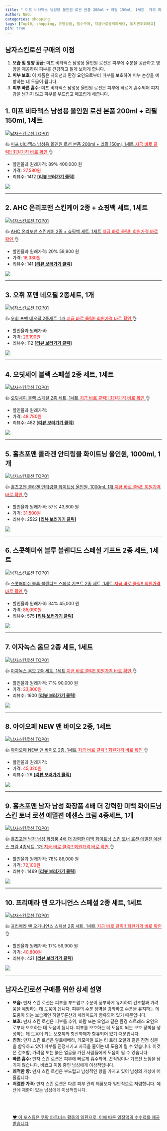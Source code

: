 ```yaml
---
title: " 미프 비타맥스 남성용 올인원 로션 본품 200ml + 리필 150ml, 1세트  가격 최저가 할인가 남자스킨로션 최저가 추천 제품 비교"
author: NEO.
categories: shopping
tags: [Top10, shopping, 유행상품, 필수구매, 지금바로클릭하세요, 놓치면후회해요]
pin: true
---
```

## 남자스킨로션 구매의 이점
1. **보습 및 영양 공급**: 미프 비타맥스 남성용 올인원 로션은 피부에 수분을 공급하고 영양을 제공하여 피부를 건강하고 젊게 보이게 합니다.
2. **피부 보호**: 이 제품은 자외선과 환경 요인으로부터 피부를 보호하여 피부 손상을 예방하는 데 도움이 됩니다.
3. **피부 빠른 흡수**: 미프 비타맥스 남성용 올인원 로션은 피부에 빠르게 흡수되어 피지감을 남기지 않고 피부를 부드럽고 매끄럽게 해줍니다.

   

## 1.  미프 비타맥스 남성용 올인원 로션 본품 200ml + 리필 150ml, 1세트 

[![남자스킨로션 TOP01](https://thumbnail9.coupangcdn.com/thumbnails/remote/490x490ex/image/retail/images/2869579056782935-a1294fb4-2064-42b7-8f9e-566ac9a5b064.jpg)](https://link.coupang.com/re/AFFSDP?lptag=AF3617701&subid=GithubCoopas&pageKey=82882751&traceid=V0-153&itemId=263048637&vendorItemId=3638507950)


👍 [ 미프 비타맥스 남성용 올인원 로션 본품 200ml + 리필 150ml, 1세트  <font color=red> 지금 바로 클릭!! 회원가격 바로 확인 </font> ](https://link.coupang.com/re/AFFSDP?lptag=AF3617701&subid=GithubCoopas&pageKey=82882751&traceid=V0-153&itemId=263048637&vendorItemId=3638507950) 👌 


- 할인율과 원래가격: 89%  400,000   원
- 가격: <span style='color:red'>27,580원</span>
- 리뷰수: 1412  [**[리뷰 보러가기 클릭]**](https://link.coupang.com/re/AFFSDP?lptag=AF3617701&subid=GithubCoopas&pageKey=82882751&traceid=V0-153&itemId=263048637&vendorItemId=3638507950)

[![](/discount_price.png)](https://link.coupang.com/re/AFFSDP?lptag=AF3617701&subid=GithubCoopas&pageKey=82882751&traceid=V0-153&itemId=263048637&vendorItemId=3638507950)

---


   

## 2.  AHC 온리포맨 스킨케어 2종 + 쇼핑백 세트, 1세트 

[![남자스킨로션 TOP01](https://thumbnail9.coupangcdn.com/thumbnails/remote/490x490ex/image/retail/images/4023210788909284-2f1f8a87-3534-4453-8b70-39c5a6b4632e.jpg)](https://link.coupang.com/re/AFFSDP?lptag=AF3617701&subid=GithubCoopas&pageKey=7057960959&traceid=V0-153&itemId=17490824999&vendorItemId=3116842773)


👍 [ AHC 온리포맨 스킨케어 2종 + 쇼핑백 세트, 1세트  <font color=red> 지금 바로 클릭!! 회원가격 바로 확인 </font> ](https://link.coupang.com/re/AFFSDP?lptag=AF3617701&subid=GithubCoopas&pageKey=7057960959&traceid=V0-153&itemId=17490824999&vendorItemId=3116842773) 👌 


- 할인율과 원래가격: 20%  59,900   원
- 가격: <span style='color:red'>18,380원</span>
- 리뷰수: 141  [**[리뷰 보러가기 클릭]**](https://link.coupang.com/re/AFFSDP?lptag=AF3617701&subid=GithubCoopas&pageKey=7057960959&traceid=V0-153&itemId=17490824999&vendorItemId=3116842773)

[![](/discount_price.png)](https://link.coupang.com/re/AFFSDP?lptag=AF3617701&subid=GithubCoopas&pageKey=7057960959&traceid=V0-153&itemId=17490824999&vendorItemId=3116842773)

---


   

## 3.  오휘 포맨 네오필 2종세트, 1개 

[![남자스킨로션 TOP01](https://thumbnail8.coupangcdn.com/thumbnails/remote/490x490ex/image/vendor_inventory/8e7d/54e6c198686516da5b894c8dba687f0616e866eea4aa82541a1a006a450d.jpg)](https://link.coupang.com/re/AFFSDP?lptag=AF3617701&subid=GithubCoopas&pageKey=7440372748&traceid=V0-153&itemId=19346083327&vendorItemId=73671201655)


👍 [ 오휘 포맨 네오필 2종세트, 1개  <font color=red> 지금 바로 클릭!! 회원가격 바로 확인 </font> ](https://link.coupang.com/re/AFFSDP?lptag=AF3617701&subid=GithubCoopas&pageKey=7440372748&traceid=V0-153&itemId=19346083327&vendorItemId=73671201655) 👌 


- 할인율과 원래가격: 
- 가격: <span style='color:red'>29,190원</span>
- 리뷰수: 112  [**[리뷰 보러가기 클릭]**](https://link.coupang.com/re/AFFSDP?lptag=AF3617701&subid=GithubCoopas&pageKey=7440372748&traceid=V0-153&itemId=19346083327&vendorItemId=73671201655)

[![](/discount_price.png)](https://link.coupang.com/re/AFFSDP?lptag=AF3617701&subid=GithubCoopas&pageKey=7440372748&traceid=V0-153&itemId=19346083327&vendorItemId=73671201655)

---


   

## 4.  오딧세이 블랙 스페셜 2종 세트, 1세트 

[![남자스킨로션 TOP01](https://thumbnail9.coupangcdn.com/thumbnails/remote/490x490ex/image/retail/images/743387834491990-df0d52ba-e0ec-424b-9e38-1b53563425a5.jpg)](https://link.coupang.com/re/AFFSDP?lptag=AF3617701&subid=GithubCoopas&pageKey=7043927057&traceid=V0-153&itemId=17427977703&vendorItemId=83171509610)


👍 [ 오딧세이 블랙 스페셜 2종 세트, 1세트  <font color=red> 지금 바로 클릭!! 회원가격 바로 확인 </font> ](https://link.coupang.com/re/AFFSDP?lptag=AF3617701&subid=GithubCoopas&pageKey=7043927057&traceid=V0-153&itemId=17427977703&vendorItemId=83171509610) 👌 


- 할인율과 원래가격: 
- 가격: <span style='color:red'>48,780원</span>
- 리뷰수: 482  [**[리뷰 보러가기 클릭]**](https://link.coupang.com/re/AFFSDP?lptag=AF3617701&subid=GithubCoopas&pageKey=7043927057&traceid=V0-153&itemId=17427977703&vendorItemId=83171509610)

[![](/discount_price.png)](https://link.coupang.com/re/AFFSDP?lptag=AF3617701&subid=GithubCoopas&pageKey=7043927057&traceid=V0-153&itemId=17427977703&vendorItemId=83171509610)

---


   

## 5.  홀츠포맨 콜라겐 안티링클 화이트닝 올인원, 1000ml, 1개 

[![남자스킨로션 TOP01](https://thumbnail9.coupangcdn.com/thumbnails/remote/490x490ex/image/vendor_inventory/a5aa/669b987d172320e55b0aa90a532d06bfeab834b92ecafe03eaee8ca15aff.jpg)](https://link.coupang.com/re/AFFSDP?lptag=AF3617701&subid=GithubCoopas&pageKey=5440430&traceid=V0-153&itemId=24662772&vendorItemId=80950435188)


👍 [ 홀츠포맨 콜라겐 안티링클 화이트닝 올인원, 1000ml, 1개  <font color=red> 지금 바로 클릭!! 회원가격 바로 확인 </font> ](https://link.coupang.com/re/AFFSDP?lptag=AF3617701&subid=GithubCoopas&pageKey=5440430&traceid=V0-153&itemId=24662772&vendorItemId=80950435188) 👌 


- 할인율과 원래가격: 57%  43,800   원
- 가격: <span style='color:red'>31,500원</span>
- 리뷰수: 2522  [**[리뷰 보러가기 클릭]**](https://link.coupang.com/re/AFFSDP?lptag=AF3617701&subid=GithubCoopas&pageKey=5440430&traceid=V0-153&itemId=24662772&vendorItemId=80950435188)

[![](/discount_price.png)](https://link.coupang.com/re/AFFSDP?lptag=AF3617701&subid=GithubCoopas&pageKey=5440430&traceid=V0-153&itemId=24662772&vendorItemId=80950435188)

---


   

## 6.  스콧해미쉬 블루 블렌디드 스페셜 기프트 2종 세트, 1세트 

[![남자스킨로션 TOP01](https://thumbnail7.coupangcdn.com/thumbnails/remote/490x490ex/image/rs_quotation_api/javlvzm9/fe7b8f46baa643348b64cbf2f13b770a.png)](https://link.coupang.com/re/AFFSDP?lptag=AF3617701&subid=GithubCoopas&pageKey=5108800343&traceid=V0-153&itemId=6969605368&vendorItemId=74262011119)


👍 [ 스콧해미쉬 블루 블렌디드 스페셜 기프트 2종 세트, 1세트  <font color=red> 지금 바로 클릭!! 회원가격 바로 확인 </font> ](https://link.coupang.com/re/AFFSDP?lptag=AF3617701&subid=GithubCoopas&pageKey=5108800343&traceid=V0-153&itemId=6969605368&vendorItemId=74262011119) 👌 


- 할인율과 원래가격: 34%  45,000   원
- 가격: <span style='color:red'>85,090원</span>
- 리뷰수: 575  [**[리뷰 보러가기 클릭]**](https://link.coupang.com/re/AFFSDP?lptag=AF3617701&subid=GithubCoopas&pageKey=5108800343&traceid=V0-153&itemId=6969605368&vendorItemId=74262011119)

[![](/discount_price.png)](https://link.coupang.com/re/AFFSDP?lptag=AF3617701&subid=GithubCoopas&pageKey=5108800343&traceid=V0-153&itemId=6969605368&vendorItemId=74262011119)

---


   

## 7.  이자녹스 옴므 2종 세트, 1세트 

[![남자스킨로션 TOP01](https://thumbnail6.coupangcdn.com/thumbnails/remote/490x490ex/image/retail/images/1661137073105746-b550cf79-1428-4117-b335-4d430c5e4dcc.jpg)](https://link.coupang.com/re/AFFSDP?lptag=AF3617701&subid=GithubCoopas&pageKey=550065&traceid=V0-153&itemId=1928553&vendorItemId=3001687047)


👍 [ 이자녹스 옴므 2종 세트, 1세트  <font color=red> 지금 바로 클릭!! 회원가격 바로 확인 </font> ](https://link.coupang.com/re/AFFSDP?lptag=AF3617701&subid=GithubCoopas&pageKey=550065&traceid=V0-153&itemId=1928553&vendorItemId=3001687047) 👌 


- 할인율과 원래가격: 71%  90,000   원
- 가격: <span style='color:red'>23,800원</span>
- 리뷰수: 1600  [**[리뷰 보러가기 클릭]**](https://link.coupang.com/re/AFFSDP?lptag=AF3617701&subid=GithubCoopas&pageKey=550065&traceid=V0-153&itemId=1928553&vendorItemId=3001687047)

[![](/discount_price.png)](https://link.coupang.com/re/AFFSDP?lptag=AF3617701&subid=GithubCoopas&pageKey=550065&traceid=V0-153&itemId=1928553&vendorItemId=3001687047)

---


   

## 8.  아이오페 NEW 맨 바이오 2종, 1세트 

[![남자스킨로션 TOP01](https://thumbnail8.coupangcdn.com/thumbnails/remote/490x490ex/image/retail/images/2612482046361337-d12fe48a-5020-4809-8fd0-ad7ad2dd59d9.jpg)](https://link.coupang.com/re/AFFSDP?lptag=AF3617701&subid=GithubCoopas&pageKey=7335903584&traceid=V0-153&itemId=18843788727&vendorItemId=76499221551)


👍 [ 아이오페 NEW 맨 바이오 2종, 1세트  <font color=red> 지금 바로 클릭!! 회원가격 바로 확인 </font> ](https://link.coupang.com/re/AFFSDP?lptag=AF3617701&subid=GithubCoopas&pageKey=7335903584&traceid=V0-153&itemId=18843788727&vendorItemId=76499221551) 👌 


- 할인율과 원래가격: 
- 가격: <span style='color:red'>45,320원</span>
- 리뷰수: 29  [**[리뷰 보러가기 클릭]**](https://link.coupang.com/re/AFFSDP?lptag=AF3617701&subid=GithubCoopas&pageKey=7335903584&traceid=V0-153&itemId=18843788727&vendorItemId=76499221551)

[![](/discount_price.png)](https://link.coupang.com/re/AFFSDP?lptag=AF3617701&subid=GithubCoopas&pageKey=7335903584&traceid=V0-153&itemId=18843788727&vendorItemId=76499221551)

---


   

## 9.  홀츠포맨 남자 남성 화장품 4배 더 강력한 미백 화이트닝 스킨 토너 로션 에멀젼 에센스 크림 4종세트, 1개 

[![남자스킨로션 TOP01](https://thumbnail8.coupangcdn.com/thumbnails/remote/490x490ex/image/vendor_inventory/54e4/79e0a8c8d8dcfcce3b2137604d638a4acba65ce13b25a759416d59b65600.jpg)](https://link.coupang.com/re/AFFSDP?lptag=AF3617701&subid=GithubCoopas&pageKey=213828868&traceid=V0-153&itemId=649168637&vendorItemId=4687683884)


👍 [ 홀츠포맨 남자 남성 화장품 4배 더 강력한 미백 화이트닝 스킨 토너 로션 에멀젼 에센스 크림 4종세트, 1개  <font color=red> 지금 바로 클릭!! 회원가격 바로 확인 </font> ](https://link.coupang.com/re/AFFSDP?lptag=AF3617701&subid=GithubCoopas&pageKey=213828868&traceid=V0-153&itemId=649168637&vendorItemId=4687683884) 👌 


- 할인율과 원래가격: 78%  86,000   원
- 가격: <span style='color:red'>72,100원</span>
- 리뷰수: 1469  [**[리뷰 보러가기 클릭]**](https://link.coupang.com/re/AFFSDP?lptag=AF3617701&subid=GithubCoopas&pageKey=213828868&traceid=V0-153&itemId=649168637&vendorItemId=4687683884)

[![](/discount_price.png)](https://link.coupang.com/re/AFFSDP?lptag=AF3617701&subid=GithubCoopas&pageKey=213828868&traceid=V0-153&itemId=649168637&vendorItemId=4687683884)

---


   

## 10.  프리메라 맨 오가니언스 스페셜 2종 세트, 1세트 

[![남자스킨로션 TOP01](https://thumbnail8.coupangcdn.com/thumbnails/remote/490x490ex/image/retail/images/710678444942876-0577e80d-72f6-4ab6-8322-11733cf2bb8f.crdownload)](https://link.coupang.com/re/AFFSDP?lptag=AF3617701&subid=GithubCoopas&pageKey=6641213955&traceid=V0-153&itemId=15181866201&vendorItemId=82403127072)


👍 [ 프리메라 맨 오가니언스 스페셜 2종 세트, 1세트  <font color=red> 지금 바로 클릭!! 회원가격 바로 확인 </font> ](https://link.coupang.com/re/AFFSDP?lptag=AF3617701&subid=GithubCoopas&pageKey=6641213955&traceid=V0-153&itemId=15181866201&vendorItemId=82403127072) 👌 


- 할인율과 원래가격: 17%  59,900   원
- 가격: <span style='color:red'>40,800원</span>
- 리뷰수: 421  [**[리뷰 보러가기 클릭]**](https://link.coupang.com/re/AFFSDP?lptag=AF3617701&subid=GithubCoopas&pageKey=6641213955&traceid=V0-153&itemId=15181866201&vendorItemId=82403127072)

[![](/discount_price.png)](https://link.coupang.com/re/AFFSDP?lptag=AF3617701&subid=GithubCoopas&pageKey=6641213955&traceid=V0-153&itemId=15181866201&vendorItemId=82403127072)

---
## 남자스킨로션 구매를 위한 상세 설명
* **보습:** 만자 스킨 로션은 피부를 부드럽고 수분이 풍부하게 유지하여 건조함과 가려움을 예방하는 데 도움이 됩니다. 피부의 수분 장벽을 강화하고 수분을 유지하는 데 도움이 되는 보습제인 히알루론산과 세라미드가 함유되어 있기 때문입니다.
* **보호:** 만자 스킨 로션은 피부를 추위, 바람 또는 오염과 같은 환경 스트레스 요인으로부터 보호하는 데 도움이 됩니다. 피부를 보호하는 데 도움이 되는 보호 장벽을 생성하는 데 도움이 되는 보호제와 항산화제가 함유되어 있기 때문입니다.
* **진정:** 만자 스킨 로션은 알로에베라, 카모마일 또는 티 트리 오일과 같은 진정 성분을 함유하고 있어 피부를 진정시키고 자극을 줄이는 데 도움이 될 수 있습니다. 이것은 건조함, 가려움 또는 붉은 얼굴을 가진 사람들에게 도움이 될 수 있습니다.
* **빠른 흡수:** 만자 스킨 로션은 피부에 빠르게 흡수되어, 끈적임이나 기름진 느낌을 남기지 않습니다. 바쁘고 이동 중인 남성에게 이상적입니다.
* **쾌적한 향:** 만자 스킨 로션은 부드럽고 남성적인 향을 가지고 있어 남성의 개성에 어울립니다.
* **저렴한 가격:** 만자 스킨 로션은 다른 피부 관리 제품보다 일반적으로 저렴합니다. 예산에 제한이 있는 남성에게 이상적입니다.<br><br><br><br><br> [ ❤  이 포스팅은 쿠팡 파트너스 활동의 일환으로, 이에 따른 일정액의 수수료를 제공받습니다](https://link.coupang.com/a/bcEFyh)